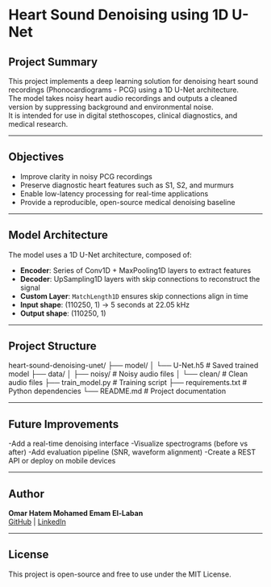 # Heart Sound Denoising using 1D U-Net

## Project Summary

This project implements a deep learning solution for denoising heart sound recordings (Phonocardiograms - PCG) using a 1D U-Net architecture.  
The model takes noisy heart audio recordings and outputs a cleaned version by suppressing background and environmental noise.  
It is intended for use in digital stethoscopes, clinical diagnostics, and medical research.

---

## Objectives

- Improve clarity in noisy PCG recordings
- Preserve diagnostic heart features such as S1, S2, and murmurs
- Enable low-latency processing for real-time applications
- Provide a reproducible, open-source medical denoising baseline

---

## Model Architecture

The model uses a 1D U-Net architecture, composed of:

- **Encoder**: Series of Conv1D + MaxPooling1D layers to extract features
- **Decoder**: UpSampling1D layers with skip connections to reconstruct the signal
- **Custom Layer**: `MatchLength1D` ensures skip connections align in time
- **Input shape**: (110250, 1) → 5 seconds at 22.05 kHz
- **Output shape**: (110250, 1)

---

## Project Structure

heart-sound-denoising-unet/
├── model/
│ └── U-Net.h5 # Saved trained model
├── data/
│ ├── noisy/ # Noisy audio files
│ └── clean/ # Clean audio files
├── train_model.py # Training script
├── requirements.txt # Python dependencies
└── README.md # Project documentation

---

## Future Improvements

-Add a real-time denoising interface
-Visualize spectrograms (before vs after)
-Add evaluation pipeline (SNR, waveform alignment)
-Create a REST API or deploy on mobile devices

---
## Author

**Omar Hatem Mohamed Emam El-Laban**  
[GitHub](https://github.com/omarhatem99) | [LinkedIn](https://www.linkedin.com/in/omar-ellaban-355ba4369)

---

## License

This project is open-source and free to use under the MIT License.



